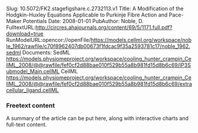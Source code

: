 Slug: 10.5072/FK2.stagefigshare.c.2732113.v1
Title: A Modification of the Hodgkin-Huxley Equations Applicable to Purkinje Fibre Action and Pace-Maker Potentials
Date: 2008-01-01
PubAuthor: Noble, D.
FulltextURL:http://circres.ahajournals.org/content/69/5/1171.full.pdf?download=true
RunModelURL:opencor://openFile/https://models.cellml.org/workspace/noble_1962/rawfile/c70f8962407db00673f1fdcac9f35a2593781c17/noble_1962.sedml
Documents: SedML
	https://models.physiomeproject.org/workspace/cooling_hunter_crampin_CellML_2008/@@rawfile/fef0cf2d88bae010f529b55a8b981fd15d8b6c69/IP3Submodel_Main.cellML
	CellML
	https://models.physiomeproject.org/workspace/cooling_hunter_crampin_CellML_2008/@@rawfile/fef0cf2d88bae010f529b55a8b981fd15d8b6c69/extracellular_ligand.cellML

### Freetext content

A summary of the article can be put here, along with interactive charts and full-text content.

<canvas id="myChart" width="400" height="400"></canvas>
<script src="https://cdnjs.cloudflare.com/ajax/libs/Chart.js/2.4.0/Chart.min.js" > </script>
<script>
var ctx = document.getElementById("myChart").getContext('2d');
var myChart = new Chart(ctx, {
    type: 'bar',
    data: {
        labels: ["Red", "Blue", "Yellow", "Green", "Purple", "Orange"],
        datasets: [{
            label: '# of Votes',
            data: [12, 19, 3, 5, 2, 3],
            backgroundColor: [
                'rgba(255, 99, 132, 0.2)',
                'rgba(54, 162, 235, 0.2)',
                'rgba(255, 206, 86, 0.2)',
                'rgba(75, 192, 192, 0.2)',
                'rgba(153, 102, 255, 0.2)',
                'rgba(255, 159, 64, 0.2)'
            ],
            borderColor: [
                'rgba(255,99,132,1)',
                'rgba(54, 162, 235, 1)',
                'rgba(255, 206, 86, 1)',
                'rgba(75, 192, 192, 1)',
                'rgba(153, 102, 255, 1)',
                'rgba(255, 159, 64, 1)'
            ],
            borderWidth: 1
        }]
    },
    options: {
        scales: {
            yAxes: [{
                ticks: {
                    beginAtZero:true
                }
            }]
        }
    }
});
</script>